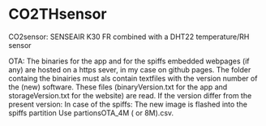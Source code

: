 
# CO2THsensor

CO2sensor: SENSEAIR K30 FR 
combined with a DHT22 temperature/RH sensor



OTA:
The binaries for the app and for the spiffs embedded webpages (if any) are hosted on a https sever, in my case on github pages.
The folder containg the binairies must als contain textfiles with the version number of the (new) software.
These files (binaryVersion.txt for the app and storageVersion.txt for the website) are read.
If the version differ from the present version:
In case of the spiffs: The new image is flashed into the spiffs partition
Use partionsOTA_4M ( or 8M).csv.



   
 
      





